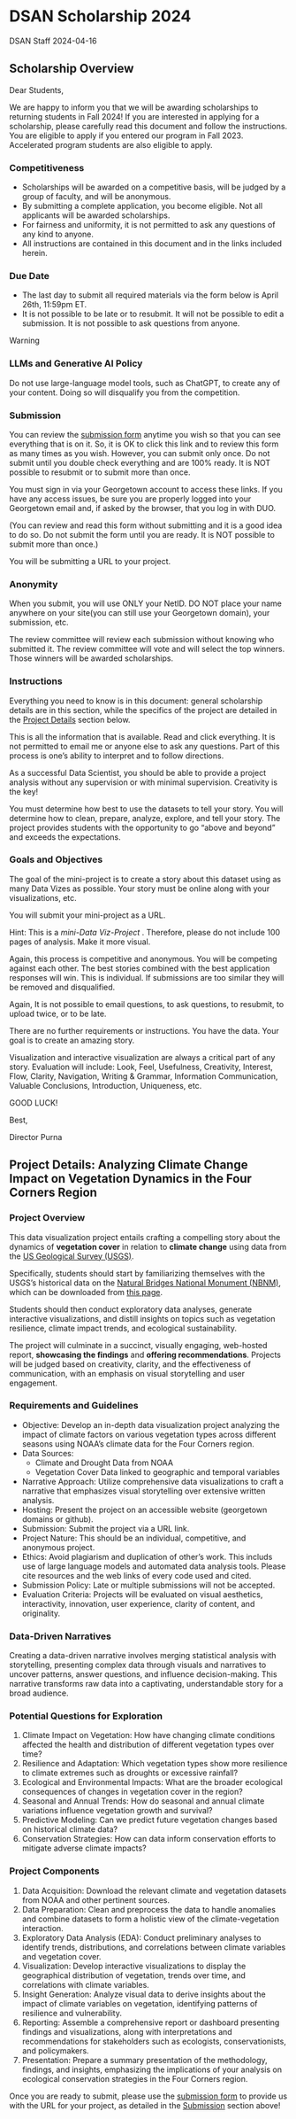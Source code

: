 # DSAN Scholarship 2024
DSAN Staff
2024-04-16

## Scholarship Overview

Dear Students,

We are happy to inform you that we will be awarding scholarships to
returning students in Fall 2024! If you are interested in applying for a
scholarship, please carefully read this document and follow the
instructions. You are eligible to apply if you entered our program in
Fall 2023. Accelerated program students are also eligible to apply.

### Competitiveness

- Scholarships will be awarded on a competitive basis, will be judged by
  a group of faculty, and will be anonymous.
- By submitting a complete application, you become eligible. Not all
  applicants will be awarded scholarships.
- For fairness and uniformity, it is not permitted to ask any questions
  of any kind to anyone.
- All instructions are contained in this document and in the links
  included herein.

### Due Date

- The last day to submit all required materials via the form below is
  April 26th, 11:59pm ET.
- It is not possible to be late or to resubmit. It will not be possible
  to edit a submission. It is not possible to ask questions from anyone.

> [!WARNING]
>
> ### LLMs and Generative AI Policy
>
> Do not use large-language model tools, such as ChatGPT, to create any
> of your content. Doing so will disqualify you from the competition.

### Submission

You can review the
<a href='https://forms.gle/FqqKzDV8i4Q6vVmp8' target='_blank'>submission
form</a> anytime you wish so that you can see everything that is on it.
So, it is OK to click this link and to review this form as many times as
you wish. However, you can submit only once. Do not submit until you
double check everything and are 100% ready. It is NOT possible to
resubmit or to submit more than once.

You must sign in via your Georgetown account to access these links. If
you have any access issues, be sure you are properly logged into your
Georgetown email and, if asked by the browser, that you log in with DUO.

(You can review and read this form without submitting and it is a good
idea to do so. Do not submit the form until you are ready. It is NOT
possible to submit more than once.)

You will be submitting a URL to your project.

### Anonymity

When you submit, you will use ONLY your NetID. DO NOT place your name
anywhere on your site(you can still use your Georgetown domain), your
submission, etc.

The review committee will review each submission without knowing who
submitted it. The review committee will vote and will select the top
winners. Those winners will be awarded scholarships.

### Instructions

Everything you need to know is in this document: general scholarship
details are in this section, while the specifics of the project are
detailed in the [Project
Details](#project-details-analyzing-climate-change-impact-on-vegetation-dynamics-in-the-four-corners-region)
section below.

This is all the information that is available. Read and click
everything. It is not permitted to email me or anyone else to ask any
questions. Part of this process is one’s ability to interpret and to
follow directions.

As a successful Data Scientist, you should be able to provide a project
analysis without any supervision or with minimal supervision. Creativity
is the key!

You must determine how best to use the datasets to tell your story. You
will determine how to clean, prepare, analyze, explore, and tell your
story. The project provides students with the opportunity to go “above
and beyond” and exceeds the expectations.

### Goals and Objectives

The goal of the mini-project is to create a story about this dataset
using as many Data Vizes as possible. Your story must be online along
with your visualizations, etc.

You will submit your mini-project as a URL.

Hint: This is a *mini-Data Viz-Project* . Therefore, please do not
include 100 pages of analysis. Make it more visual.

Again, this process is competitive and anonymous. You will be competing
against each other. The best stories combined with the best application
responses will win. This is individual. If submissions are too similar
they will be removed and disqualified.

Again, It is not possible to email questions, to ask questions, to
resubmit, to upload twice, or to be late.

There are no further requirements or instructions. You have the data.
Your goal is to create an amazing story.

Visualization and interactive visualization are always a critical part
of any story. Evaluation will include: Look, Feel, Usefulness,
Creativity, Interest, Flow, Clarity, Navigation, Writing & Grammar,
Information Communication, Valuable Conclusions, Introduction,
Uniqueness, etc.

GOOD LUCK!

Best,

Director Purna

## Project Details: Analyzing Climate Change Impact on Vegetation Dynamics in the Four Corners Region

### Project Overview

This data visualization project entails crafting a compelling story
about the dynamics of **vegetation cover** in relation to **climate
change** using data from the
<a href='https://www.usgs.gov/' target='_blank'>US Geological Survey
(USGS)</a>.

Specifically, students should start by familiarizing themselves with the
USGS’s historical data on the
<a href='https://en.wikipedia.org/wiki/Natural_Bridges_National_Monument' target='_blank'>Natural
Bridges National Monument (NBNM)</a>, which can be downloaded from
<a href='https://doi.org/10.5066/P9O0FBVY' target='_blank'>this
page</a>.

Students should then conduct exploratory data analyses, generate
interactive visualizations, and distill insights on topics such as
vegetation resilience, climate impact trends, and ecological
sustainability.

The project will culminate in a succinct, visually engaging, web-hosted
report, **showcasing the findings** and **offering recommendations**.
Projects will be judged based on creativity, clarity, and the
effectiveness of communication, with an emphasis on visual storytelling
and user engagement.

### Requirements and Guidelines

- Objective: Develop an in-depth data visualization project analyzing
  the impact of climate factors on various vegetation types across
  different seasons using NOAA’s climate data for the Four Corners
  region.
- Data Sources:
  - Climate and Drought Data from NOAA
  - Vegetation Cover Data linked to geographic and temporal variables
- Narrative Approach: Utilize comprehensive data visualizations to craft
  a narrative that emphasizes visual storytelling over extensive written
  analysis.
- Hosting: Present the project on an accessible website (georgetown
  domains or github).
- Submission: Submit the project via a URL link.
- Project Nature: This should be an individual, competitive, and
  anonymous project.
- Ethics: Avoid plagiarism and duplication of other’s work. This includs
  use of large language models and automated data analysis tools. Please
  cite resources and the web links of every code used and cited.
- Submission Policy: Late or multiple submissions will not be accepted.
- Evaluation Criteria: Projects will be evaluated on visual aesthetics,
  interactivity, innovation, user experience, clarity of content, and
  originality.

### Data-Driven Narratives

Creating a data-driven narrative involves merging statistical analysis
with storytelling, presenting complex data through visuals and
narratives to uncover patterns, answer questions, and influence
decision-making. This narrative transforms raw data into a captivating,
understandable story for a broad audience.

### Potential Questions for Exploration

1.  Climate Impact on Vegetation: How have changing climate conditions
    affected the health and distribution of different vegetation types
    over time?
2.  Resilience and Adaptation: Which vegetation types show more
    resilience to climate extremes such as droughts or excessive
    rainfall?
3.  Ecological and Environmental Impacts: What are the broader
    ecological consequences of changes in vegetation cover in the
    region?
4.  Seasonal and Annual Trends: How do seasonal and annual climate
    variations influence vegetation growth and survival?
5.  Predictive Modeling: Can we predict future vegetation changes based
    on historical climate data?
6.  Conservation Strategies: How can data inform conservation efforts to
    mitigate adverse climate impacts?

### Project Components

1.  Data Acquisition: Download the relevant climate and vegetation
    datasets from NOAA and other pertinent sources.
2.  Data Preparation: Clean and preprocess the data to handle anomalies
    and combine datasets to form a holistic view of the
    climate-vegetation interaction.
3.  Exploratory Data Analysis (EDA): Conduct preliminary analyses to
    identify trends, distributions, and correlations between climate
    variables and vegetation cover.
4.  Visualization: Develop interactive visualizations to display the
    geographical distribution of vegetation, trends over time, and
    correlations with climate variables.
5.  Insight Generation: Analyze visual data to derive insights about the
    impact of climate variables on vegetation, identifying patterns of
    resilience and vulnerability.
6.  Reporting: Assemble a comprehensive report or dashboard presenting
    findings and visualizations, along with interpretations and
    recommendations for stakeholders such as ecologists,
    conservationists, and policymakers.
7.  Presentation: Prepare a summary presentation of the methodology,
    findings, and insights, emphasizing the implications of your
    analysis on ecological conservation strategies in the Four Corners
    region.

Once you are ready to submit, please use the
<a href='https://forms.gle/FqqKzDV8i4Q6vVmp8' target='_blank'>submission
form</a> to provide us with the URL for your project, as detailed in the
[Submission](#submission) section above!
